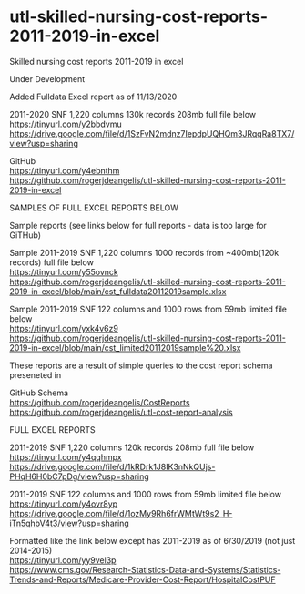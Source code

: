 # utl-skilled-nursing-cost-reports-2011-2019-in-excel
 Skilled nursing cost reports 2011-2019 in excel 
 
 Under Development
 
 Added Fulldata Excel report as of 11/13/2020
 
2011-2020 SNF 1,220 columns 130k records 208mb full file below
https://tinyurl.com/y2bbdvmu
https://drive.google.com/file/d/1SzFvN2mdnz7IepdpUQHQm3JRqqRa8TX7/view?usp=sharing
 
GitHub                                                                                                                                  
https://tinyurl.com/y4ebnthm                                                                                                            
https://github.com/rogerjdeangelis/utl-skilled-nursing-cost-reports-2011-2019-in-excel                                                  
                                                                                                                                        
SAMPLES OF FULL EXCEL REPORTS BELOW                                                                                                     
                                                                                                                                        
Sample reports (see links below for full reports - data is too large for GiTHub)                                                        
                                                                                                                                        
Sample 2011-2019 SNF 1,220 columns 1000 records from ~400mb(120k records) full file below                                                
https://tinyurl.com/y55ovnck                                                                                                            
https://github.com/rogerjdeangelis/utl-skilled-nursing-cost-reports-2011-2019-in-excel/blob/main/cst_fulldata20112019sample.xlsx        
                                                                                                                                        
Sample 2011-2019 SNF  122 columns and 1000 rows from 59mb limited file below                                                            
https://tinyurl.com/yxk4v6z9                                                                                                            
https://github.com/rogerjdeangelis/utl-skilled-nursing-cost-reports-2011-2019-in-excel/blob/main/cst_limited20112019sample%20.xlsx      
                                                                                                                                        
These reports are a result of simple queries to the cost report schema preseneted in                                                    
                                                                                                                                        
GitHub Schema                                                                                                                           
https://github.com/rogerjdeangelis/CostReports                                                                                          
https://github.com/rogerjdeangelis/utl-cost-report-analysis                                                                             
                                                                                                                                        
FULL EXCEL REPORTS                                                                                                                      
                                                                                                                                        
2011-2019 SNF 1,220 columns 120k records  208mb full file below                                                                         
    https://tinyurl.com/y4qqhmpx                                                                                                        
    https://drive.google.com/file/d/1kRDrk1J8IK3nNkQUjs-PHqH6H0bC7pDg/view?usp=sharing                                                 
                                                                                                                                        
                                                                                                                                        
2011-2019 SNF  122 columns and 1000 rows from 59mb limited file below                                                                   
   https://tinyurl.com/y4ovr8yp                                                                                                         
   https://drive.google.com/file/d/1ozMy9Rh6frWMtWt9s2_H-iTn5qhbV4t3/view?usp=sharing                                                   
                                                                                                                                        
   Formatted like the link below except has 2011-2019 as of 6/30/2019 (not just 2014-2015)                                              
   https://tinyurl.com/yy9vel3p                                                                                                         
   https://www.cms.gov/Research-Statistics-Data-and-Systems/Statistics-Trends-and-Reports/Medicare-Provider-Cost-Report/HospitalCostPUF 
                                                                                                                                        

